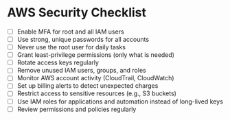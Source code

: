 # AWS Security Checklist

- [ ] Enable MFA for root and all IAM users
- [ ] Use strong, unique passwords for all accounts
- [ ] Never use the root user for daily tasks
- [ ] Grant least-privilege permissions (only what is needed)
- [ ] Rotate access keys regularly
- [ ] Remove unused IAM users, groups, and roles
- [ ] Monitor AWS account activity (CloudTrail, CloudWatch)
- [ ] Set up billing alerts to detect unexpected charges
- [ ] Restrict access to sensitive resources (e.g., S3 buckets)
- [ ] Use IAM roles for applications and automation instead of long-lived keys
- [ ] Review permissions and policies regularly
